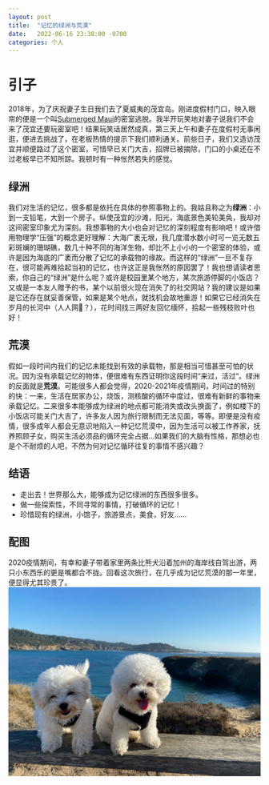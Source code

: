 ```yaml
---
layout: post
title:  "记忆的绿洲与荒漠"
date:   2022-06-16 23:38:00 -0700
categories: 个人
---
```

# 引子
2018年，为了庆祝妻子生日我们去了夏威夷的茂宜岛。刚进度假村门口，映入眼帘的便是一个叫[Submerged Maui](https://www.tripadvisor.com/Attraction_Review-g60632-d18930541-Reviews-Submerged_Maui-Kihei_Maui_Hawaii.html)的密室逃脱。我半开玩笑地对妻子说我们不会来了茂宜还要玩密室吧！结果玩笑话居然成真，第三天上午和妻子在度假村无事闲逛，便进去挑战了，在老板热情的提示下我们顺利通关。前些日子，我们又造访茂宜并顺便路过了这个密室，可惜早已关门大吉，招牌已被摘除，门口的小桌还在不过老板早已不知所踪。我顿时有一种怅然若失的感觉。

## 绿洲
我们对生活的记忆，很多都是依托在具体的参照事物上的。我姑且称之为**绿洲**：小到一支铅笔，大到一个房子。纵使茂宜的沙滩，阳光，海底景色美轮美奂，我却对这间密室印象尤为深刻。我想事物的大小也会对记忆的深刻程度有影响吧！或许借用物理学“压强”的概念更好理解：大海广袤无垠，我几度潜水数小时可一览无数五彩斑斓的珊瑚礁，数几十种不同的海洋生物，却比不上小小的一个密室的体验，或许是因为海底的广袤而分散了记忆的承载物的缘故。而这样的“绿洲”一旦不复存在，很可能再难拾起当初的记忆，也许这正是我怅然的原因罢了！我也想请读者思索，你自己的“绿洲”是什么呢？或许是校园里某个地方，某次旅游停脚的小饭店？又或是一本友人赠予的书，某个以前很火现在消失了的社交网站？我的建议是如果是它还存在就妥善保管，如果是某个地点，就找机会故地重游！如果它已经消失在岁月的长河中（人人网🤣？），花时间找三两好友回忆缅怀，拾起一些残枝败叶也好！

## 荒漠
假如一段时间内我们的记忆未能找到有效的承载物，那是相当可惜甚至可怕的状况。因为没有承载记忆的物体，便很难有东西证明你这段时间“来过，活过“。绿洲的反面就是**荒漠**。可能很多人都会觉得，2020-2021年疫情期间，时间过的特别的快：一来，生活在居家办公，烧饭，测核酸的循环中度过，很难有新鲜的事物来承载记忆。二来很多本能够成为绿洲的地点都可能消失或改头换面了，例如楼下的小饭店可能关门大吉了，许多友人因为旅行限制而无法见面，等等。即便是没有疫情，很多成年人都会无意识地陷入一种记忆荒漠中，因为生活可以被工作养家，抚养照顾子女，购买生活必须品的循环完全占据…如果我们的大脑有性格，那想必也是个不耐烦的人吧，不然为何对记忆循环往复的事情不感兴趣？

## 结语
- 走出去！世界那么大，能够成为记忆绿洲的东西很多很多。
- 做一些探索性，不同寻常的事情，打破循环的记忆！
- 珍惜现有的绿洲，小馆子，旅游景点，美食，好友……

## 配图
2020疫情期间，有幸和妻子带着家里两条比熊犬沿着加州的海岸线自驾出游，两只小东西乐的更是嘴都合不拢。回看这次旅行，在几乎成为记忆荒漠的那一年里，便显得尤其珍贵了。
![悠悠和牛牛](/assets/yuukiandniko.jpg)